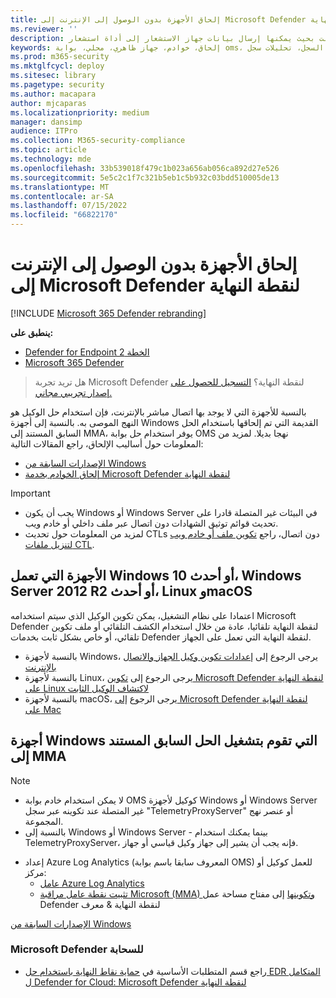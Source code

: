 ```yaml
---
title: إلحاق الأجهزة بدون الوصول إلى الإنترنت إلى Microsoft Defender لنقطة النهاية
ms.reviewer: ''
description: إلحاق الأجهزة دون الوصول إلى الإنترنت بحيث يمكنها إرسال بيانات جهاز الاستشعار إلى أداة استشعار Microsoft Defender لنقطة النهاية
keywords: إلحاق، خوادم، جهاز ظاهري، محلي، بوابة oms، تحليلات السجل، تحليلات سجل azure، mma
ms.prod: m365-security
ms.mktglfcycl: deploy
ms.sitesec: library
ms.pagetype: security
ms.author: macapara
author: mjcaparas
ms.localizationpriority: medium
manager: dansimp
audience: ITPro
ms.collection: M365-security-compliance
ms.topic: article
ms.technology: mde
ms.openlocfilehash: 33b539018f479c1b023a656ab056ca892d27e526
ms.sourcegitcommit: 5e5c2c1f7c321b5eb1c5b932c03bdd510005de13
ms.translationtype: MT
ms.contentlocale: ar-SA
ms.lasthandoff: 07/15/2022
ms.locfileid: "66822170"
---
```

# <a name="onboard-devices-without-internet-access-to-microsoft-defender-for-endpoint"></a>إلحاق الأجهزة بدون الوصول إلى الإنترنت إلى Microsoft Defender لنقطة النهاية

[!INCLUDE [Microsoft 365 Defender rebranding](../../includes/microsoft-defender.md)]


**ينطبق على:**
- [Defender for Endpoint الخطة 2](https://go.microsoft.com/fwlink/p/?linkid=2154037)
- [Microsoft 365 Defender](https://go.microsoft.com/fwlink/?linkid=2118804)

> هل تريد تجربة Microsoft Defender لنقطة النهاية؟ [التسجيل للحصول على إصدار تجريبي مجاني.](https://signup.microsoft.com/create-account/signup?products=7f379fee-c4f9-4278-b0a1-e4c8c2fcdf7e&ru=https://aka.ms/MDEp2OpenTrial?ocid=docs-wdatp-exposedapis-abovefoldlink)

بالنسبة للأجهزة التي لا يوجد بها اتصال مباشر بالإنترنت، فإن استخدام حل الوكيل هو النهج الموصى به. بالنسبة إلى أجهزة Windows القديمة التي تم إلحاقها باستخدام الحل السابق المستند إلى MMA، يوفر استخدام حل بوابة OMS نهجا بديلا. لمزيد من المعلومات حول أساليب الإلحاق، راجع المقالات التالية:
- [الإصدارات السابقة من Windows](/microsoft-365/security/defender-endpoint/onboard-downlevel)
- [إلحاق الخوادم بخدمة Microsoft Defender لنقطة النهاية](/microsoft-365/security/defender-endpoint/configure-server-endpoints#windows-server-2008-r2-sp1--windows-server-2012-r2-and-windows-server-2016)

> [!IMPORTANT]
> - يجب أن يكون Windows أو Windows Server في البيئات غير المتصلة قادرا على تحديث قوائم توثيق الشهادات دون اتصال عبر ملف داخلي أو خادم ويب.
> - لمزيد من المعلومات حول تحديث CTLs دون اتصال، راجع [تكوين ملف أو خادم ويب لتنزيل ملفات CTL](/previous-versions/windows/it-pro/windows-server-2012-r2-and-2012/dn265983(v=ws.11)#configure-a-file-or-web-server-to-download-the-ctl-files).

## <a name="devices-running-windows-10-or-later-windows-server-2012-r2-or-later-linux-and-macos"></a>الأجهزة التي تعمل Windows 10 أو أحدث، Windows Server 2012 R2 أو أحدث، Linux وmacOS

اعتمادا على نظام التشغيل، يمكن تكوين الوكيل الذي سيتم استخدامه Microsoft Defender لنقطة النهاية تلقائيا، عادة من خلال استخدام الكشف التلقائي أو ملف تكوين تلقائي، أو خاص بشكل ثابت بخدمات Defender لنقطة النهاية التي تعمل على الجهاز.

- بالنسبة لأجهزة Windows، يرجى الرجوع إلى [إعدادات تكوين وكيل الجهاز والاتصال بالإنترنت](/microsoft-365/security/defender-endpoint/configure-proxy-internet)
- بالنسبة لأجهزة Linux، يرجى الرجوع إلى [تكوين Microsoft Defender لنقطة النهاية على Linux لاكتشاف الوكيل الثابت](/microsoft-365/security/defender-endpoint/linux-static-proxy-configuration)
- بالنسبة لأجهزة macOS، يرجى الرجوع [إلى Microsoft Defender لنقطة النهاية على Mac](/microsoft-365/security/defender-endpoint/microsoft-defender-endpoint-mac#network-connections)

## <a name="windows-devices-running-the-previous-mma-based-solution"></a>أجهزة Windows التي تقوم بتشغيل الحل السابق المستند إلى MMA

> [!NOTE]
> - لا يمكن استخدام خادم بوابة OMS كوكيل لأجهزة Windows أو Windows Server غير المتصلة عند تكوينه عبر سجل "TelemetryProxyServer" أو عنصر نهج المجموعة.
> - بالنسبة إلى Windows أو Windows Server - بينما يمكنك استخدام TelemetryProxyServer، فإنه يجب أن يشير إلى جهاز وكيل قياسي أو جهاز.

- إعداد Azure Log Analytics (المعروف سابقا باسم بوابة OMS) للعمل كوكيل أو مركز:
  - [عامل Azure Log Analytics](/azure/azure-monitor/platform/gateway#download-the-log-analytics-gateway)
  - [تثبيت نقطة عامل مراقبة Microsoft (MMA) وتكوينها](onboard-downlevel.md#install-and-configure-microsoft-monitoring-agent-mma) إلى مفتاح مساحة عمل Defender لنقطة النهاية & معرف

[الإصدارات السابقة من Windows](onboard-downlevel.md)

### <a name="microsoft-defender-for-cloud"></a>Microsoft Defender للسحابة

- راجع قسم المتطلبات الأساسية في [حماية نقاط النهاية باستخدام حل EDR المتكامل ل Defender for Cloud: Microsoft Defender لنقطة النهاية](/azure/defender-for-cloud/integration-defender-for-endpoint?tabs=windows#prerequisites)
